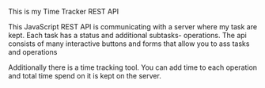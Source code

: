 This is my Time Tracker REST API


This JavaScript REST API is communicating with a server where my task are kept.
Each task has a status and additional subtasks- operations.
The api consists of many interactive buttons and forms that allow you to ass tasks and operations

Additionally there is a time tracking tool. You can add time to each operation and total time spend on it is kept on the server.
